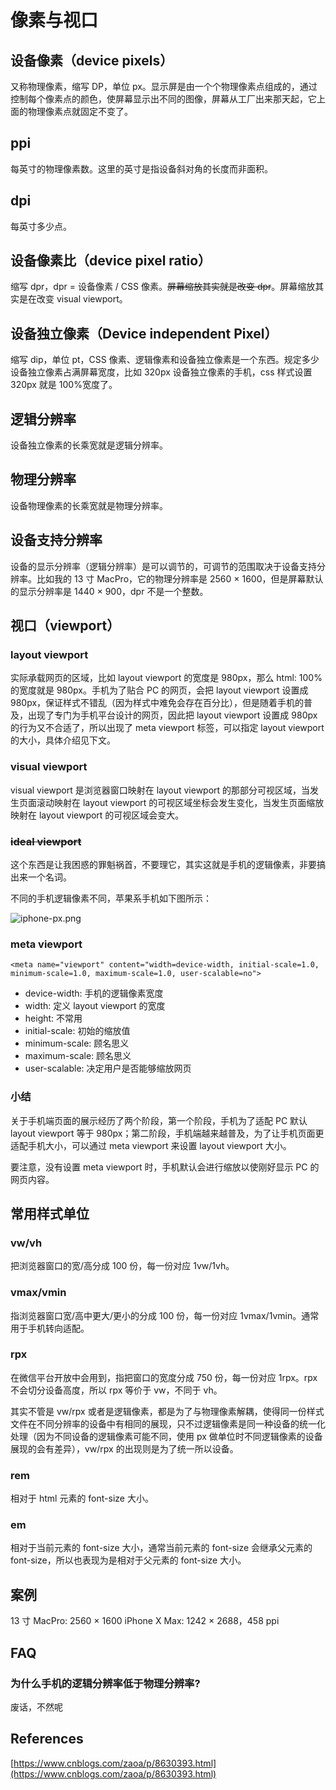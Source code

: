 # 像素与视口

## 设备像素（device pixels）

又称物理像素，缩写 DP，单位 px。显示屏是由一个个物理像素点组成的，通过控制每个像素点的颜色，使屏幕显示出不同的图像，屏幕从工厂出来那天起，它上面的物理像素点就固定不变了。

## ppi

每英寸的物理像素数。这里的英寸是指设备斜对角的长度而非面积。

## dpi

每英寸多少点。

## 设备像素比（device pixel ratio）

缩写 dpr，dpr = 设备像素 / CSS 像素。~~屏幕缩放其实就是改变 dpr~~。屏幕缩放其实是在改变 visual viewport。

## 设备独立像素（Device independent Pixel）

缩写 dip，单位 pt，CSS 像素、逻辑像素和设备独立像素是一个东西。规定多少设备独立像素占满屏幕宽度，比如 320px 设备独立像素的手机，css 样式设置 320px 就是 100%宽度了。

## 逻辑分辨率

设备独立像素的长乘宽就是逻辑分辨率。

## 物理分辨率

设备物理像素的长乘宽就是物理分辨率。

## 设备支持分辨率

设备的显示分辨率（逻辑分辨率）是可以调节的，可调节的范围取决于设备支持分辨率。比如我的 13 寸 MacPro，它的物理分辨率是 2560 × 1600，但是屏幕默认的显示分辨率是 1440 × 900，dpr 不是一个整数。

## 视口（viewport）

### layout viewport

实际承载网页的区域，比如 layout viewport 的宽度是 980px，那么 html: 100%的宽度就是 980px。手机为了贴合 PC 的网页，会把 layout viewport 设置成 980px，保证样式不错乱（因为样式中难免会存在百分比），但是随着手机的普及，出现了专门为手机平台设计的网页，因此把 layout viewport 设置成 980px 的行为又不合适了，所以出现了 meta viewport 标签，可以指定 layout viewport 的大小，具体介绍见下文。

### visual viewport

visual viewport 是浏览器窗口映射在 layout viewport 的那部分可视区域，当发生页面滚动映射在 layout viewport 的可视区域坐标会发生变化，当发生页面缩放映射在 layout viewport 的可视区域会变大。

### ~~ideal viewport~~

这个东西是让我困惑的罪魁祸首，不要理它，其实这就是手机的逻辑像素，非要搞出来一个名词。

不同的手机逻辑像素不同，苹果系手机如下图所示：

![iphone-px.png](@images/iphone-px.png)

### meta viewport

`<meta name="viewport" content="width=device-width, initial-scale=1.0, minimum-scale=1.0, maximum-scale=1.0, user-scalable=no">`

- device-width: 手机的逻辑像素宽度
- width: 定义 layout viewport 的宽度
- height: 不常用
- initial-scale: 初始的缩放值
- minimum-scale: 顾名思义
- maximum-scale: 顾名思义
- user-scalable: 决定用户是否能够缩放网页

### 小结

关于手机端页面的展示经历了两个阶段，第一个阶段，手机为了适配 PC 默认 layout viewport 等于 980px；第二阶段，手机端越来越普及，为了让手机页面更适配手机大小，可以通过 meta viewport 来设置 layout viewport 大小。

要注意，没有设置 meta viewport 时，手机默认会进行缩放以使刚好显示 PC 的网页内容。

## 常用样式单位

### vw/vh

把浏览器窗口的宽/高分成 100 份，每一份对应 1vw/1vh。

### vmax/vmin

指浏览器窗口宽/高中更大/更小的分成 100 份，每一份对应 1vmax/1vmin。通常用于手机转向适配。

### rpx

在微信平台开放中会用到，指把窗口的宽度分成 750 份，每一份对应 1rpx。rpx 不会切分设备高度，所以 rpx 等价于 vw，不同于 vh。

其实不管是 vw/rpx 或者是逻辑像素，都是为了与物理像素解耦，使得同一份样式文件在不同分辨率的设备中有相同的展现，只不过逻辑像素是同一种设备的统一化处理（因为不同设备的逻辑像素可能不同，使用 px 做单位时不同逻辑像素的设备展现的会有差异），vw/rpx 的出现则是为了统一所以设备。

### rem

相对于 html 元素的 font-size 大小。

### em

相对于当前元素的 font-size 大小，通常当前元素的 font-size 会继承父元素的 font-size，所以也表现为是相对于父元素的 font-size 大小。

## 案例

13 寸 MacPro: 2560 × 1600
iPhone X Max: 1242 × 2688，458 ppi

## FAQ

### 为什么手机的逻辑分辨率低于物理分辨率?

废话，不然呢

## References

[https://www.cnblogs.com/zaoa/p/8630393.html](https://www.cnblogs.com/zaoa/p/8630393.html)
